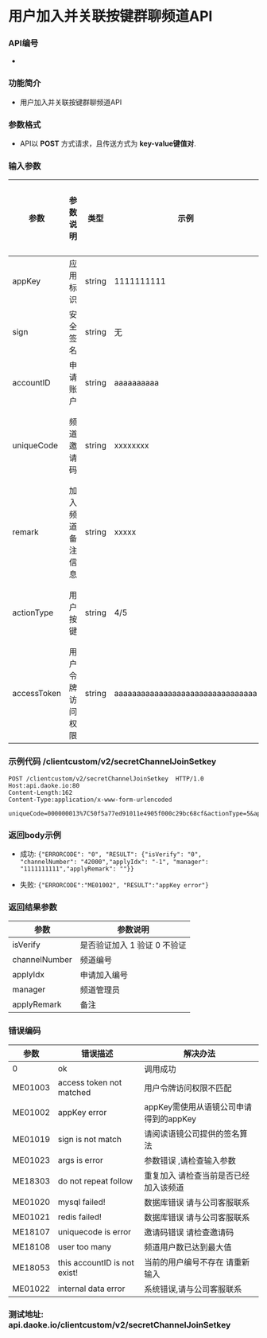 
用户加入并关联按键群聊频道API
========================

### API编号
* 

### 功能简介
* 用户加入并关联按键群聊频道API

### 参数格式

* API以 **POST** 方式请求，且传送方式为 **key-value键值对**.

### 输入参数

 参数                       	| 参数说明           | 类型     |   示例        | 是否允许为空 | 限制条件
------------------------------|--------------------|----------|---------------|--------------|---------------------------
 appKey                   	| 应用标识           | string  | 1111111111     | 否           | 长度不大于10
 sign                       | 安全签名           | string  | 无             | 否           | 长度为40
 accountID                	| 申请账户           | string  | aaaaaaaaaa     | 否           | 长度为10 
 uniqueCode             	| 频道邀请码         | string  | xxxxxxxx       | 否           | 频道邀请码,数字与字母组合,32-64位
 remark 					|加入频道备注信息 		|string 	|xxxxx 		|是 				|长度不大于128
 actionType	                | 用户按键              |string     | 4/5       | 否                | 4代表加键,5代表++按键
 accessToken 				|用户令牌访问权限 		|string  	|aaaaaaaaaaaaaaaaaaaaaaaaaaaaaaaa 		|否 		 |长度为32位


### 示例代码 /clientcustom/v2/secretChannelJoinSetkey

	POST /clientcustom/v2/secretChannelJoinSetkey  HTTP/1.0
	Host:api.daoke.io:80
	Content-Length:162
	Content-Type:application/x-www-form-urlencoded

	uniqueCode=000000013%7C50f5a77ed91011e4905f000c29bc68cf&actionType=5&appKey=111111111&sign=95A4F847E8C344C9FEAE719E148AE89584EEE700&accountID=0qEigeQNuz&accessToken=aaaaaaaaaaaaaaaaaaaaaaaaaaaaaaaa



### 返回body示例

* 成功: `{"ERRORCODE": "0", "RESULT": {"isVerify": "0", "channelNumber": "42000","applyIdx": "-1", "manager": "1111111111","applyRemark": ""}}`

* 失败: `{"ERRORCODE":"ME01002", "RESULT":"appKey error"}`



### 返回结果参数

 参数    | 参数说明
---------|--------------------------------
isVerify      | 是否验证加入 1 验证 0 不验证
channelNumber | 频道编号
applyIdx      | 申请加入编号
manager       | 频道管理员
applyRemark   | 备注



### 错误编码

 参数                 | 错误描述               | 解决办法     
----------------------|------------------------|---------------------------------------
 0                    | ok               		| 调用成功
 ME01003 			  | access token not matched | 用户令牌访问权限不匹配
 ME01002              | appKey error           | appKey需使用从语镜公司申请得到的appKey
 ME01019              | sign is not match      | 请阅读语镜公司提供的签名算法
 ME01023              |  args is error    | 参数错误 ,请检查输入参数
 ME18303              | do not repeat follow   | 重复加入 请检查当前是否已经加入该频道
 ME01020              | mysql failed!		   | 数据库错误 请与公司客服联系
 ME01021			   | redis failed!            | 数据库错误 请与公司客服联系       
 ME18107              | uniquecode is error    | 邀请码错误  请检查邀请码
 ME18108              | user too many            |频道用户数已达到最大值 
 ME18053              |	this accountID is not exist!|当前的用户编号不存在 请重新输入
 ME01022              | internal data error  | 系统错误,请与公司客服联系



### 测试地址: api.daoke.io/clientcustom/v2/secretChannelJoinSetkey



